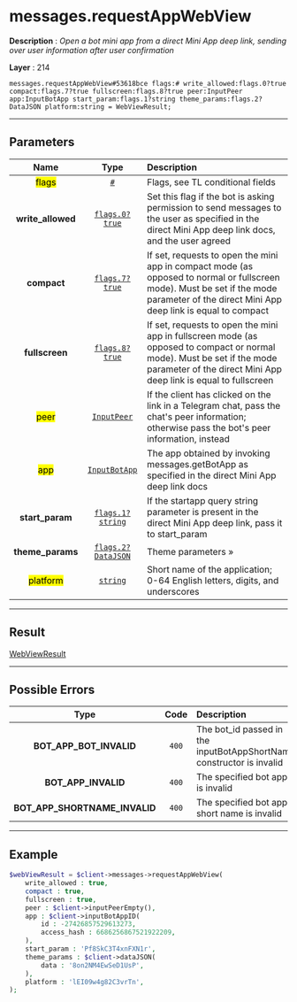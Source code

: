 # messages.requestAppWebView

**Description** : *Open a bot mini app from a direct Mini App deep link, sending over user information after user confirmation*

**Layer** : 214

```tl
messages.requestAppWebView#53618bce flags:# write_allowed:flags.0?true compact:flags.7?true fullscreen:flags.8?true peer:InputPeer app:InputBotApp start_param:flags.1?string theme_params:flags.2?DataJSON platform:string = WebViewResult;
```

---

## Parameters

| Name | Type | Description |
| :---: | :---: | :--- |
| <mark>flags</mark> | [`#`](type/#) | Flags, see TL conditional fields |
| **write_allowed** | [`flags.0?true`](type/true) | Set this flag if the bot is asking permission to send messages to the user as specified in the direct Mini App deep link docs, and the user agreed |
| **compact** | [`flags.7?true`](type/true) | If set, requests to open the mini app in compact mode (as opposed to normal or fullscreen mode). Must be set if the mode parameter of the direct Mini App deep link is equal to compact |
| **fullscreen** | [`flags.8?true`](type/true) | If set, requests to open the mini app in fullscreen mode (as opposed to compact or normal mode). Must be set if the mode parameter of the direct Mini App deep link is equal to fullscreen |
| <mark>peer</mark> | [`InputPeer`](type/InputPeer) | If the client has clicked on the link in a Telegram chat, pass the chat's peer information; otherwise pass the bot's peer information, instead |
| <mark>app</mark> | [`InputBotApp`](type/InputBotApp) | The app obtained by invoking messages.getBotApp as specified in the direct Mini App deep link docs |
| **start_param** | [`flags.1?string`](type/string) | If the startapp query string parameter is present in the direct Mini App deep link, pass it to start_param |
| **theme_params** | [`flags.2?DataJSON`](type/DataJSON) | Theme parameters » |
| <mark>platform</mark> | [`string`](type/string) | Short name of the application; 0-64 English letters, digits, and underscores |

---

## Result

[WebViewResult](type/WebViewResult)

---

## Possible Errors

| Type | Code | Description |
| :---: | :---: | :--- |
| **BOT_APP_BOT_INVALID** | `400` | The bot_id passed in the inputBotAppShortName constructor is invalid |
| **BOT_APP_INVALID** | `400` | The specified bot app is invalid |
| **BOT_APP_SHORTNAME_INVALID** | `400` | The specified bot app short name is invalid |

---

## Example

```php
$webViewResult = $client->messages->requestAppWebView(
	write_allowed : true,
	compact : true,
	fullscreen : true,
	peer : $client->inputPeerEmpty(),
	app : $client->inputBotAppID(
		id : -27426857529613273,
		access_hash : 6686256867521922209,
	),
	start_param : 'Pf8SkC3T4xnFXN1r',
	theme_params : $client->dataJSON(
		data : '8on2NM4EwSeD1UsP',
	),
	platform : 'lEI09w4g82C3vrTn',
);
```